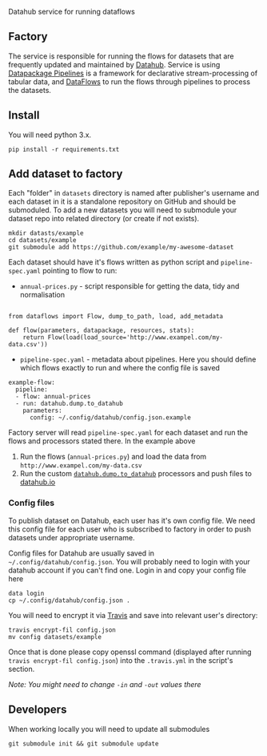 Datahub service for running dataflows

## Factory

The service is responsible for running the flows for datasets that are frequently updated and maintained by [Datahub](https://datahub.io/). Service is using [Datapackage Pipelines](https://github.com/frictionlessdata/datapackage-pipelines) is a framework for declarative stream-processing of tabular data, and [DataFlows](https://github.com/datahq/dataflows) to run the flows through pipelines to process the datasets.

## Install

You will need python 3.x.

```
pip install -r requirements.txt
```

## Add dataset to factory

Each "folder" in `datasets` directory is named after publisher's username and each dataset in it is a standalone repository on GitHub and should be submoduled. To add a new datasets you will need to submodule your dataset repo into related directory (or create if not exists).

```
mkdir datasts/example
cd datasets/example
git submodule add https://github.com/example/my-awesome-dataset
```

Each dataset should have it's flows written as python script and `pipeline-spec.yaml` pointing to flow to run:

* `annual-prices.py` - script responsible for getting the data, tidy and normalisation

```

from dataflows import Flow, dump_to_path, load, add_metadata

def flow(parameters, datapackage, resources, stats):
    return Flow(load(load_source='http://www.exampel.com/my-data.csv'))
```

* `pipeline-spec.yaml` - metadata about pipelines. Here you should define which flows exactly to run and where the config file is saved

```
example-flow:
  pipeline:
  - flow: annual-prices
  - run: datahub.dump.to_datahub
    parameters:
      config: ~/.config/datahub/config.json.example
```

Factory server will read `pipeline-spec.yaml` for each dataset and run the flows and processors stated there. In the example above

1. Run the flows (`annual-prices.py`) and load the data from `http://www.exampel.com/my-data.csv`
2. Run the custom [`datahub.dump.to_datahub`](https://github.com/datahq/datapackage-pipelines-datahub) processors and push files to [datahub.io](https://datahub.io/)

### Config files

To publish dataset on Datahub, each user has it's own config file. We need this config file for each user who is subscribed to factory in order to push datasets under appropriate username.

Config files for Datahub are usually saved in `~/.config/datahub/config.json`. You will probably need to login with your datahub account if you can't find one. Login in and copy your config file here

```
data login
cp ~/.config/datahub/config.json .
```

You will need to encrypt it via [Travis](https://docs.travis-ci.com/user/encrypting-files/) and save into relevant user's directory:

```
travis encrypt-fil config.json
mv config datasets/example
```

Once that is done please copy openssl command (displayed after running `travis encrypt-fil config.json`) into the `.travis.yml` in the script's section.

*Note: You might need to change `-in` and `-out` values there*

## Developers

When working locally you will need to update all submodules

```
git submodule init && git submodule update
```
